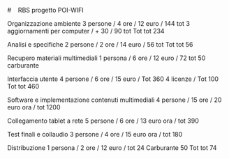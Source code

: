#&nbsp;&nbsp;&nbsp; RBS progetto POI-WIFI


Organizzazione ambiente 
3 persone / 4 ore / 12 euro / 144 tot
3 aggiornamenti per computer / + 30 / 90 tot
Tot tot 234

Analisi e specifiche
2 persone / 2 ore / 14 euro / 56 tot
Tot tot 56

Recupero materiali multimediali
1 persona / 6 ore / 12 euro / 72 tot
50 carburante
 
 Interfaccia utente
4 persone / 6 ore / 15 euro / Tot 360
4 licenze / Tot 100
 Tot tot 460

Software e implementazione contenuti multimediali
 4 persone / 15 ore / 20 euro ora / tot 1200


 Collegamento tablet a rete
5 persone / 6 ore / 13 euro ora / tot 390

 Test finali e collaudio
3 persone / 4 ore / 15 euro ora / tot 180 

Distribuzione
 1 persona / 2 ore / 12 euro / tot 24 
Carburante 50
Tot tot 74
